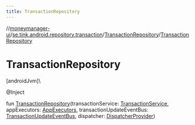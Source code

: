 ```yaml
---
title: TransactionRepository
---
```

//[moneymanager-ui](../../../index.html)/[se.tink.android.repository.transaction](../index.html)/[TransactionRepository](index.html)/[TransactionRepository](-transaction-repository.html)



# TransactionRepository



[androidJvm]\




@Inject



fun [TransactionRepository](-transaction-repository.html)(transactionService: [TransactionService](../../com.tink.service.transaction/-transaction-service/index.html), appExecutors: [AppExecutors](../../se.tink.android/-app-executors/index.html), transactionUpdateEventBus: [TransactionUpdateEventBus](../-transaction-update-event-bus/index.html), dispatcher: [DispatcherProvider](../../com.tink.service.util/-dispatcher-provider/index.html))




